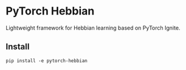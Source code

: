 # PyTorch Hebbian
Lightweight framework for Hebbian learning based on PyTorch Ignite.

## Install
```shell script
pip install -e pytorch-hebbian
```
